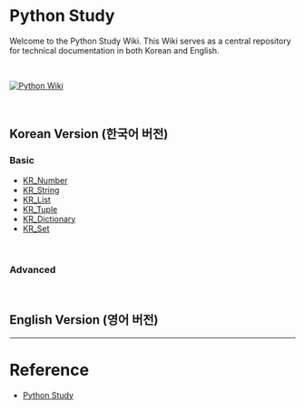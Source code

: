 # Python Study

Welcome to the Python Study Wiki. This Wiki serves as a central repository for technical documentation in both Korean and English.

<br/>

[![Python Wiki](https://img.shields.io/badge/Python%20Wiki-%233776AB?style=for-the-badge&logo=python&logoColor=white)](https://github.com/somaz94/python-study/wiki)

<br/>

## Korean Version (한국어 버전)

### Basic 
- [KR\_Number](https://github.com/somaz94/python-study/wiki/KR_Number)
- [KR\_String](https://github.com/somaz94/python-study/wiki/KR_String)
- [KR\_List](https://github.com/somaz94/python-study/wiki/KR_List)
- [KR\_Tuple](https://github.com/somaz94/python-study/wiki/KR_Tuple)
- [KR\_Dictionary](https://github.com/somaz94/python-study/wiki/KR_Dictionary)
- [KR\_Set](https://github.com/somaz94/python-study/wiki/KR_Set)



<br/>

### Advanced 


<br/>

## English Version (영어 버전)


---------------------------

# Reference
- [Python Study](https://wikidocs.net/book/1)
